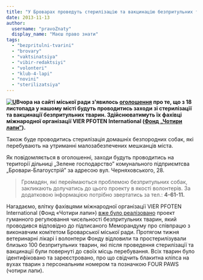 ```yaml
---
title: "У Броварах проведуть стерилізацію та вакцинацію безпритульних тварин. Шукають волонтерів!"
date: 2013-11-13
author: 
  username: "pravoZnaty"
  display_name: "Маєш право знати"
tags: 
  - "bezpritulni-tvarini"
  - "brovary"
  - "vaktsinatsiya"
  - "vibir-redaktsiyi"
  - "volonteri"
  - "klub-4-lapi"
  - "novini"
  - "sterilizatsiya"
---
```


**[![U](https://mpz.brovary.org/wp-content/uploads/2013/11/bezpritulni-tvarini.jpg)](https://mpz.brovary.org/wp-content/uploads/2013/11/bezpritulni-tvarini.jpg)Вчора на сайті міської ради з'явилось [оголошення](http://docs.pravo-znaty.org.ua/p9823/12.11.2013) про те, що з 18 листопада у нашому місті будуть проводитись заходи зі стерилізації та вакцинації безпритульних тварин. Здійснюватимуть їх фахівці міжнародної організації VIER PFOTEN International ([Фонд „Чотири лапи”](http://www.four-paws.org.ua/ukraine/ua/about-fp-2/)).**

Також буде проводитись стерилізація домашніх безпородних собак, які перебувають на утриманні малозабезпечених мешканців міста.

Як повідомляється в оголошенні, заходи будуть проводитись на території дільниці „Зелене господарство” комунального підприємтсва „Бровари-Благоустрій” за адресою вул. Черняховського, 28.

> Громадян, які переймаються проблемою безпритульних собак, закликають долучатись до цього проекту в якості волонтерів. За додатковою інформацією потрібно звертатись за тел.: **4-61-11.**

Нагадаємо, влітку фахівцями міжнародної організації VIER PFOTEN International (Фонд «Чотири лапи») [вже було реалізовано](http://docs.pravo-znaty.org.ua/p8659/13.08.2013) проект гуманного регулювання чисельності безпритульних тварин, який проводився відповідно до підписаного Меморандуму про співпрацю з виконавчим комітетом Броварської міської ради. Протягом тижня ветеринарні лікарі і волонтери Фонду відловили та простерилізували близько 100 безпритульних тварин, які після проведення стерилізації та вакцинації були повернуті до своїх місць перебування. Всіх тварин було ідентифіковано та зареєстровано, про що свідчить блакитна кліпса на вухах тварин з персональним номером та позначкою FOUR PAWS (чотири лапи).
